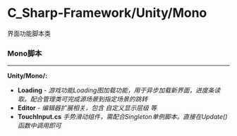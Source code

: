 # C_Sharp-Framework/Unity/Mono #
界面功能脚本类


### Mono脚本 ###
---
**Unity/Mono/:**
	
- **Loading** - *游戏功能Loading图加载功能，用于异步加载新界面，进度条读取。配合管理类可完成源场景到指定场景的跳转*
- **Editor** - *编辑器扩展相关，包含 自定义显示层级 等*
- **TouchInput.cs** *手势滑动组件，需配合Singleton单例脚本。直接在Update()函数中调用即可*